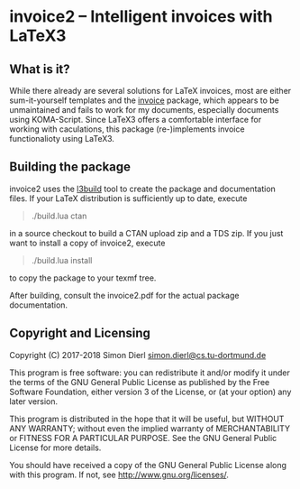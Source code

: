 # invoice2 – Intelligent invoices with LaTeX3

## What is it?

While there already are several solutions for LaTeX invoices, most are either
sum-it-yourself templates and the [invoice](https://www.ctan.org/pkg/invoice)
package, which appears to be unmaintained and fails to work for my documents,
especially documents using KOMA-Script. Since LaTeX3 offers a comfortable
interface for working with caculations, this package (re-)implements invoice
functionalioty using LaTeX3.

## Building the package

invoice2 uses the [l3build](https://www.ctan.org/pkg/l3build) tool to create
the package and documentation files. If your LaTeX distribution is sufficiently
up to date, execute

> ./build.lua ctan

in a source checkout to build a CTAN upload zip and a TDS zip. If you just want
to install a copy of invoice2, execute

> ./build.lua install

to copy the package to your texmf tree.

After building, consult the invoice2.pdf for the actual package documentation.

## Copyright and Licensing

Copyright (C) 2017-2018 Simon Dierl <simon.dierl@cs.tu-dortmund.de>

This program is free software: you can redistribute it and/or modify
it under the terms of the GNU General Public License as published by
the Free Software Foundation, either version 3 of the License, or
(at your option) any later version.

This program is distributed in the hope that it will be useful,
but WITHOUT ANY WARRANTY; without even the implied warranty of
MERCHANTABILITY or FITNESS FOR A PARTICULAR PURPOSE.  See the
GNU General Public License for more details.

You should have received a copy of the GNU General Public License
along with this program.  If not, see <http://www.gnu.org/licenses/>.
